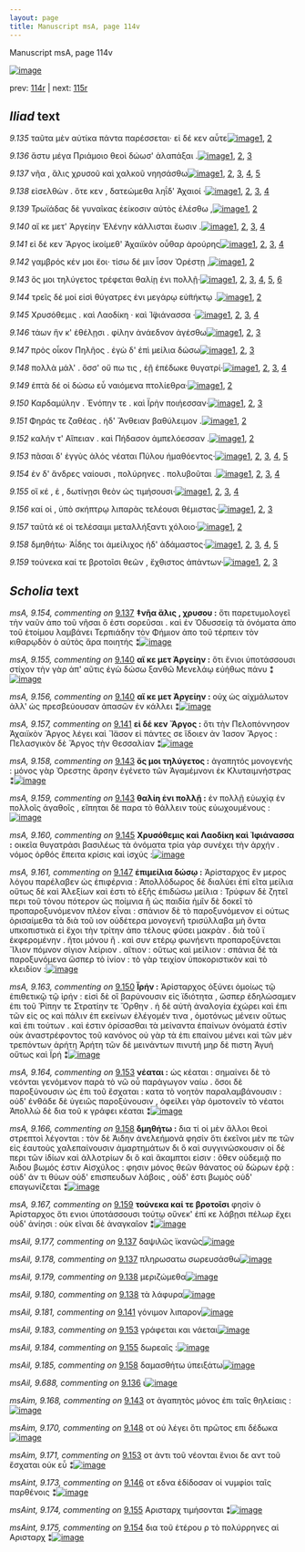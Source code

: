 ```yaml
---
layout: page
title: Manuscript msA, page 114v
---
```


Manuscript msA, page 114v

[![image](http://www.homermultitext.org/iipsrv?OBJ=IIP,1.0&FIF=/project/homer/pyramidal/deepzoom/hmt/vaimg/2017a/VA114VN_0617.tif&WID=100&CVT=JPEG)](http://www.homermultitext.org/ict2/?urn=urn:cite2:hmt:vaimg.2017a:VA114VN_0617)

prev:  [114r](../114r) | next:  [115r](../115r)

## *Iliad* text

*9.135* <a id="9.135"/> ταῦτα μὲν αὐτίκα πάντα παρέσσεται· εἰ δέ κεν αὖτε[![image](http://www.homermultitext.org/iipsrv?OBJ=IIP,1.0&FIF=/project/homer/pyramidal/deepzoom/hmt/vaimg/2017a/VA114VN_0617.tif&RGN=0.4695,0.2374,0.4535,0.0285&WID=1000&CVT=JPEG)](http://www.homermultitext.org/ict2/?urn=urn:cite2:hmt:vaimg.2017a:VA114VN_0617@0.4695,0.2374,0.4535,0.0285)[1](#msA_9.667), [2](#msA_9.1)

*9.136* <a id="9.136"/> ἄστυ μέγα Πριάμοιο θεοὶ δώωσ' ἀλαπάξαι .[![image](http://www.homermultitext.org/iipsrv?OBJ=IIP,1.0&FIF=/project/homer/pyramidal/deepzoom/hmt/vaimg/2017a/VA114VN_0617.tif&RGN=0.4695,0.2622,0.4535,0.0285&WID=1000&CVT=JPEG)](http://www.homermultitext.org/ict2/?urn=urn:cite2:hmt:vaimg.2017a:VA114VN_0617@0.4695,0.2622,0.4535,0.0285)[1](#msAil_9.688), [2](#msA_9.667), [3](#msA_9.1)

*9.137* <a id="9.137"/> νῆα , ἅλις χρυσοῦ καὶ χαλκοῦ νηησάσθω[![image](http://www.homermultitext.org/iipsrv?OBJ=IIP,1.0&FIF=/project/homer/pyramidal/deepzoom/hmt/vaimg/2017a/VA114VN_0617.tif&RGN=0.4715,0.2795,0.4535,0.0285&WID=1000&CVT=JPEG)](http://www.homermultitext.org/ict2/?urn=urn:cite2:hmt:vaimg.2017a:VA114VN_0617@0.4715,0.2795,0.4535,0.0285)[1](#msA_9.667), [2](#msA_9.154), [3](#msAil_9.177), [4](#msAil_9.178), [5](#msA_9.1)

*9.138* <a id="9.138"/> εἰσελθὼν . ὅτε κεν , δατεώμεθα ληΐδ' Ἀχαιοί ·[![image](http://www.homermultitext.org/iipsrv?OBJ=IIP,1.0&FIF=/project/homer/pyramidal/deepzoom/hmt/vaimg/2017a/VA114VN_0617.tif&RGN=0.4695,0.3013,0.4535,0.0285&WID=1000&CVT=JPEG)](http://www.homermultitext.org/ict2/?urn=urn:cite2:hmt:vaimg.2017a:VA114VN_0617@0.4695,0.3013,0.4535,0.0285)[1](#msA_9.667), [2](#msAil_9.180), [3](#msA_9.1), [4](#msAil_9.179)

*9.139* <a id="9.139"/> Τρωϊάδας δὲ γυναῖκας ἐείκοσιν αὐτὸς ἑλέσθω ,[![image](http://www.homermultitext.org/iipsrv?OBJ=IIP,1.0&FIF=/project/homer/pyramidal/deepzoom/hmt/vaimg/2017a/VA114VN_0617.tif&RGN=0.4695,0.3208,0.4535,0.0285&WID=1000&CVT=JPEG)](http://www.homermultitext.org/ict2/?urn=urn:cite2:hmt:vaimg.2017a:VA114VN_0617@0.4695,0.3208,0.4535,0.0285)[1](#msA_9.667), [2](#msA_9.1)

*9.140* <a id="9.140"/> αἴ κε μετ' Ἀργείην Ἑλένην κάλλισται ἔωσιν .[![image](http://www.homermultitext.org/iipsrv?OBJ=IIP,1.0&FIF=/project/homer/pyramidal/deepzoom/hmt/vaimg/2017a/VA114VN_0617.tif&RGN=0.4705,0.3373,0.4535,0.0285&WID=1000&CVT=JPEG)](http://www.homermultitext.org/ict2/?urn=urn:cite2:hmt:vaimg.2017a:VA114VN_0617@0.4705,0.3373,0.4535,0.0285)[1](#msA_9.667), [2](#msA_9.156), [3](#msA_9.155), [4](#msA_9.1)

*9.141* <a id="9.141"/> εἰ δέ κεν Ἄργος ἱκοίμεθ' Ἀχαιϊκὸν οὖθαρ ἀρούρης[![image](http://www.homermultitext.org/iipsrv?OBJ=IIP,1.0&FIF=/project/homer/pyramidal/deepzoom/hmt/vaimg/2017a/VA114VN_0617.tif&RGN=0.4755,0.3584,0.4535,0.0285&WID=1000&CVT=JPEG)](http://www.homermultitext.org/ict2/?urn=urn:cite2:hmt:vaimg.2017a:VA114VN_0617@0.4755,0.3584,0.4535,0.0285)[1](#msA_9.667), [2](#msA_9.157), [3](#msAil_9.181), [4](#msA_9.1)

*9.142* <a id="9.142"/> γαμβρός κέν μοι ἔοι· τίσω δέ μιν ἶσον Ὀρέστῃ ,[![image](http://www.homermultitext.org/iipsrv?OBJ=IIP,1.0&FIF=/project/homer/pyramidal/deepzoom/hmt/vaimg/2017a/VA114VN_0617.tif&RGN=0.4755,0.3787,0.4535,0.0285&WID=1000&CVT=JPEG)](http://www.homermultitext.org/ict2/?urn=urn:cite2:hmt:vaimg.2017a:VA114VN_0617@0.4755,0.3787,0.4535,0.0285)[1](#msA_9.667), [2](#msA_9.1)

*9.143* <a id="9.143"/> ὅς μοι τηλύγετος τρέφεται θαλίῃ ἐνι πολλῇ·[![image](http://www.homermultitext.org/iipsrv?OBJ=IIP,1.0&FIF=/project/homer/pyramidal/deepzoom/hmt/vaimg/2017a/VA114VN_0617.tif&RGN=0.4775,0.3982,0.4535,0.0285&WID=1000&CVT=JPEG)](http://www.homermultitext.org/ict2/?urn=urn:cite2:hmt:vaimg.2017a:VA114VN_0617@0.4775,0.3982,0.4535,0.0285)[1](#msA_9.667), [2](#msA_9.158), [3](#msAil_9.182), [4](#msA_9.159), [5](#msAim_9.168), [6](#msA_9.1)

*9.144* <a id="9.144"/> τρεῖς δέ μοί εἰσὶ θύγατρες ἐνι μεγάρῳ εὐ̈πήκτῳ .[![image](http://www.homermultitext.org/iipsrv?OBJ=IIP,1.0&FIF=/project/homer/pyramidal/deepzoom/hmt/vaimg/2017a/VA114VN_0617.tif&RGN=0.4765,0.4162,0.4535,0.0285&WID=1000&CVT=JPEG)](http://www.homermultitext.org/ict2/?urn=urn:cite2:hmt:vaimg.2017a:VA114VN_0617@0.4765,0.4162,0.4535,0.0285)[1](#msA_9.667), [2](#msA_9.1)

*9.145* <a id="9.145"/> Χρυσόθεμις . καὶ Λαοδίκη · καὶ Ἰ̈φιάνασσα ·[![image](http://www.homermultitext.org/iipsrv?OBJ=IIP,1.0&FIF=/project/homer/pyramidal/deepzoom/hmt/vaimg/2017a/VA114VN_0617.tif&RGN=0.4755,0.435,0.4535,0.0285&WID=1000&CVT=JPEG)](http://www.homermultitext.org/ict2/?urn=urn:cite2:hmt:vaimg.2017a:VA114VN_0617@0.4755,0.435,0.4535,0.0285)[1](#msA_9.160), [2](#msA_9.667), [3](#msAim_9.169), [4](#msA_9.1)

*9.146* <a id="9.146"/> τάων ἥν κ' ἐθέλῃσι . φίλην ἀνάεδνον ἀγέσθω[![image](http://www.homermultitext.org/iipsrv?OBJ=IIP,1.0&FIF=/project/homer/pyramidal/deepzoom/hmt/vaimg/2017a/VA114VN_0617.tif&RGN=0.4775,0.4545,0.4535,0.0285&WID=1000&CVT=JPEG)](http://www.homermultitext.org/ict2/?urn=urn:cite2:hmt:vaimg.2017a:VA114VN_0617@0.4775,0.4545,0.4535,0.0285)[1](#msA_9.667), [2](#msAint_9.173), [3](#msA_9.1)

*9.147* <a id="9.147"/> πρὸς οἶκον Πηλῆος . ἐγὼ δ' ἐπὶ μείλια δώσω[![image](http://www.homermultitext.org/iipsrv?OBJ=IIP,1.0&FIF=/project/homer/pyramidal/deepzoom/hmt/vaimg/2017a/VA114VN_0617.tif&RGN=0.4775,0.4718,0.4535,0.0285&WID=1000&CVT=JPEG)](http://www.homermultitext.org/ict2/?urn=urn:cite2:hmt:vaimg.2017a:VA114VN_0617@0.4775,0.4718,0.4535,0.0285)[1](#msA_9.667), [2](#msA_9.161), [3](#msA_9.1)

*9.148* <a id="9.148"/> πολλὰ μάλ' . ὅσσ' οὔ πω τις , ἑῇ ἐπέδωκε θυγατρί·[![image](http://www.homermultitext.org/iipsrv?OBJ=IIP,1.0&FIF=/project/homer/pyramidal/deepzoom/hmt/vaimg/2017a/VA114VN_0617.tif&RGN=0.4785,0.4921,0.4535,0.0285&WID=1000&CVT=JPEG)](http://www.homermultitext.org/ict2/?urn=urn:cite2:hmt:vaimg.2017a:VA114VN_0617@0.4785,0.4921,0.4535,0.0285)[1](#msA_9.162), [2](#msA_9.667), [3](#msAim_9.170), [4](#msA_9.1)

*9.149* <a id="9.149"/> ἑπτὰ δέ οἱ δώσω εὖ ναιόμενα πτολίεθρα·[![image](http://www.homermultitext.org/iipsrv?OBJ=IIP,1.0&FIF=/project/homer/pyramidal/deepzoom/hmt/vaimg/2017a/VA114VN_0617.tif&RGN=0.4775,0.5094,0.4535,0.0285&WID=1000&CVT=JPEG)](http://www.homermultitext.org/ict2/?urn=urn:cite2:hmt:vaimg.2017a:VA114VN_0617@0.4775,0.5094,0.4535,0.0285)[1](#msA_9.667), [2](#msA_9.1)

*9.150* <a id="9.150"/> Καρδαμύλην . Ἐνόπην τε . καὶ Ϊρὴν ποιήεσσαν·[![image](http://www.homermultitext.org/iipsrv?OBJ=IIP,1.0&FIF=/project/homer/pyramidal/deepzoom/hmt/vaimg/2017a/VA114VN_0617.tif&RGN=0.4805,0.5267,0.4535,0.0285&WID=1000&CVT=JPEG)](http://www.homermultitext.org/ict2/?urn=urn:cite2:hmt:vaimg.2017a:VA114VN_0617@0.4805,0.5267,0.4535,0.0285)[1](#msA_9.163), [2](#msA_9.667), [3](#msA_9.1)

*9.151* <a id="9.151"/> Φηράς τε ζαθέας . ἠδ' Ἄνθειαν βαθύλειμον .[![image](http://www.homermultitext.org/iipsrv?OBJ=IIP,1.0&FIF=/project/homer/pyramidal/deepzoom/hmt/vaimg/2017a/VA114VN_0617.tif&RGN=0.4805,0.5477,0.4535,0.0285&WID=1000&CVT=JPEG)](http://www.homermultitext.org/ict2/?urn=urn:cite2:hmt:vaimg.2017a:VA114VN_0617@0.4805,0.5477,0.4535,0.0285)[1](#msA_9.667), [2](#msA_9.1)

*9.152* <a id="9.152"/> καλήν τ' Αἴπειαν . καὶ Πήδασον ἀμπελόεσσαν .[![image](http://www.homermultitext.org/iipsrv?OBJ=IIP,1.0&FIF=/project/homer/pyramidal/deepzoom/hmt/vaimg/2017a/VA114VN_0617.tif&RGN=0.4795,0.568,0.4535,0.0285&WID=1000&CVT=JPEG)](http://www.homermultitext.org/ict2/?urn=urn:cite2:hmt:vaimg.2017a:VA114VN_0617@0.4795,0.568,0.4535,0.0285)[1](#msA_9.667), [2](#msA_9.1)

*9.153* <a id="9.153"/> πᾶσαι δ' ἐγγὺς ἁλός νέαται Πύλου ἠμαθόεντος·[![image](http://www.homermultitext.org/iipsrv?OBJ=IIP,1.0&FIF=/project/homer/pyramidal/deepzoom/hmt/vaimg/2017a/VA114VN_0617.tif&RGN=0.4785,0.5875,0.4535,0.0285&WID=1000&CVT=JPEG)](http://www.homermultitext.org/ict2/?urn=urn:cite2:hmt:vaimg.2017a:VA114VN_0617@0.4785,0.5875,0.4535,0.0285)[1](#msA_9.667), [2](#msAil_9.183), [3](#msAim_9.171), [4](#msA_9.164), [5](#msA_9.1)

*9.154* <a id="9.154"/> ἐν δ' ἄνδρες ναίουσι , πολύρηνες . πολυβοῦται .[![image](http://www.homermultitext.org/iipsrv?OBJ=IIP,1.0&FIF=/project/homer/pyramidal/deepzoom/hmt/vaimg/2017a/VA114VN_0617.tif&RGN=0.4785,0.6063,0.4535,0.0285&WID=1000&CVT=JPEG)](http://www.homermultitext.org/ict2/?urn=urn:cite2:hmt:vaimg.2017a:VA114VN_0617@0.4785,0.6063,0.4535,0.0285)[1](#msA_9.667), [2](#msAint_9.175), [3](#msAext_9.176), [4](#msA_9.1)

*9.155* <a id="9.155"/> οἵ κέ , ἑ , δωτίνῃσι θεὸν ὡς τιμήσουσι·[![image](http://www.homermultitext.org/iipsrv?OBJ=IIP,1.0&FIF=/project/homer/pyramidal/deepzoom/hmt/vaimg/2017a/VA114VN_0617.tif&RGN=0.4785,0.6243,0.4535,0.0285&WID=1000&CVT=JPEG)](http://www.homermultitext.org/ict2/?urn=urn:cite2:hmt:vaimg.2017a:VA114VN_0617@0.4785,0.6243,0.4535,0.0285)[1](#msA_9.667), [2](#msAil_9.184), [3](#msAint_9.174), [4](#msA_9.1)

*9.156* <a id="9.156"/> καί οἱ , ὑπὸ σκήπτρῳ λιπαρὰς τελέουσι θέμιστας·[![image](http://www.homermultitext.org/iipsrv?OBJ=IIP,1.0&FIF=/project/homer/pyramidal/deepzoom/hmt/vaimg/2017a/VA114VN_0617.tif&RGN=0.4735,0.6454,0.4535,0.0285&WID=1000&CVT=JPEG)](http://www.homermultitext.org/ict2/?urn=urn:cite2:hmt:vaimg.2017a:VA114VN_0617@0.4735,0.6454,0.4535,0.0285)[1](#msA_9.667), [2](#msA_9.165), [3](#msA_9.1)

*9.157* <a id="9.157"/> ταῦτά κέ οἱ τελέσαιμι μεταλλήξαντι χόλοιο·[![image](http://www.homermultitext.org/iipsrv?OBJ=IIP,1.0&FIF=/project/homer/pyramidal/deepzoom/hmt/vaimg/2017a/VA114VN_0617.tif&RGN=0.4735,0.6604,0.4535,0.0285&WID=1000&CVT=JPEG)](http://www.homermultitext.org/ict2/?urn=urn:cite2:hmt:vaimg.2017a:VA114VN_0617@0.4735,0.6604,0.4535,0.0285)[1](#msA_9.667), [2](#msA_9.1)

*9.158* <a id="9.158"/> δμηθήτω· Ἀΐδης τοι ἀμείλιχος ἠδ' ἀδάμαστος·[![image](http://www.homermultitext.org/iipsrv?OBJ=IIP,1.0&FIF=/project/homer/pyramidal/deepzoom/hmt/vaimg/2017a/VA114VN_0617.tif&RGN=0.4725,0.6777,0.4535,0.0285&WID=1000&CVT=JPEG)](http://www.homermultitext.org/ict2/?urn=urn:cite2:hmt:vaimg.2017a:VA114VN_0617@0.4725,0.6777,0.4535,0.0285)[1](#msA_9.667), [2](#msAim_9.172), [3](#msAil_9.185), [4](#msA_9.166), [5](#msA_9.1)

*9.159* <a id="9.159"/> τούνεκα καί τε βροτοῖσι θεῶν , ἔχθιστος ἁπάντων·[![image](http://www.homermultitext.org/iipsrv?OBJ=IIP,1.0&FIF=/project/homer/pyramidal/deepzoom/hmt/vaimg/2017a/VA114VN_0617.tif&RGN=0.4745,0.6995,0.4535,0.0285&WID=1000&CVT=JPEG)](http://www.homermultitext.org/ict2/?urn=urn:cite2:hmt:vaimg.2017a:VA114VN_0617@0.4745,0.6995,0.4535,0.0285)[1](#msA_9.667), [2](#msA_9.167), [3](#msA_9.1)

## *Scholia* text

*msA, 9.154, commenting on* [9.137](#9.137)  <a id="msA_9.154"/> **‡νῆα ἅλις , χρυσου :** ὅτι παρετυμολογεῖ τὴν ναῦν ἀπο τοῦ νῆσαι ὅ ἐστι σορεῦσαι . καὶ ἐν Ὀδυσσείᾳ τὰ ὀνόματα ἀπο τοῦ ἑτοίμου λαμβάνει Τερπιάδην τὸν Φήμιον ἀπο τοῦ τέρπειν τὸν κιθαρῳδὸν ὁ αὐτὸς ἄρα ποιητής ⁑[![image](http://www.homermultitext.org/iipsrv?OBJ=IIP,1.0&FIF=/project/homer/pyramidal/deepzoom/hmt/vaimg/2017a/VA114VN_0617.tif&RGN=0.1886,0.134,0.7106,0.0351&WID=1000&CVT=JPEG)](http://www.homermultitext.org/ict2/?urn=urn:cite2:hmt:vaimg.2017a:VA114VN_0617@0.1886,0.134,0.7106,0.0351)

*msA, 9.155, commenting on* [9.140](#9.140)  <a id="msA_9.155"/> **αἵ κε μετ Ἀργείην :** ὅτι ἔνιοι ὑποτάσσουσι στίχον τὴν γὰρ ἀπ' αῦτις ἐγὼ δώσω ξανθῶ Μενελάῳ εὐήθως πάνυ ⁑[![image](http://www.homermultitext.org/iipsrv?OBJ=IIP,1.0&FIF=/project/homer/pyramidal/deepzoom/hmt/vaimg/2017a/VA114VN_0617.tif&RGN=0.1924,0.1473,0.7063,0.03&WID=1000&CVT=JPEG)](http://www.homermultitext.org/ict2/?urn=urn:cite2:hmt:vaimg.2017a:VA114VN_0617@0.1924,0.1473,0.7063,0.03)

*msA, 9.156, commenting on* [9.140](#9.140)  <a id="msA_9.156"/> **αἵ κε μετ Ἀργείην :** οὐχ ὡς αἰχμάλωτον ἀλλ' ὡς πρεσβεύουσαν ἁπασῶν ἐν κάλλει ⁑[![image](http://www.homermultitext.org/iipsrv?OBJ=IIP,1.0&FIF=/project/homer/pyramidal/deepzoom/hmt/vaimg/2017a/VA114VN_0617.tif&RGN=0.3774,0.1578,0.4384,0.018&WID=1000&CVT=JPEG)](http://www.homermultitext.org/ict2/?urn=urn:cite2:hmt:vaimg.2017a:VA114VN_0617@0.3774,0.1578,0.4384,0.018)

*msA, 9.157, commenting on* [9.141](#9.141)  <a id="msA_9.157"/> **εἰ δέ κεν Ἄργος :** ὅτι τὴν Πελοπόννησον Ἀχαιϊκὸν Ἄργος λέγει καὶ Ἴ̈ασον εἰ πάντες σε ἴδοιεν ἀν Ίασον Ἄργος : Πελασγικὸν δὲ Ἄργος τὴν Θεσσαλίαν ⁑[![image](http://www.homermultitext.org/iipsrv?OBJ=IIP,1.0&FIF=/project/homer/pyramidal/deepzoom/hmt/vaimg/2017a/VA114VN_0617.tif&RGN=0.2004,0.1654,0.7091,0.0247&WID=1000&CVT=JPEG)](http://www.homermultitext.org/ict2/?urn=urn:cite2:hmt:vaimg.2017a:VA114VN_0617@0.2004,0.1654,0.7091,0.0247)

*msA, 9.158, commenting on* [9.143](#9.143)  <a id="msA_9.158"/> **ὅς μοι τηλύγετος :** ἀγαπητός μονογενής : μόνος γὰρ Ὀρεστης ἄρσην ἐγένετο τῶν Ἀγαμέμνονι ἐκ Κλυταιμνήστρας ⁑[![image](http://www.homermultitext.org/iipsrv?OBJ=IIP,1.0&FIF=/project/homer/pyramidal/deepzoom/hmt/vaimg/2017a/VA114VN_0617.tif&RGN=0.1974,0.1793,0.7076,0.0265&WID=1000&CVT=JPEG)](http://www.homermultitext.org/ict2/?urn=urn:cite2:hmt:vaimg.2017a:VA114VN_0617@0.1974,0.1793,0.7076,0.0265)

*msA, 9.159, commenting on* [9.143](#9.143)  <a id="msA_9.159"/> **θαλίη ἐνι πολλῇ :** ἐν πολλῇ εὐωχίᾳ ἐν πολλοῖς ἀγαθοῖς , εἴπηται δὲ παρα τὸ θάλλειν τοὺς εὐωχουμένους :[![image](http://www.homermultitext.org/iipsrv?OBJ=IIP,1.0&FIF=/project/homer/pyramidal/deepzoom/hmt/vaimg/2017a/VA114VN_0617.tif&RGN=0.2031,0.1858,0.7041,0.0313&WID=1000&CVT=JPEG)](http://www.homermultitext.org/ict2/?urn=urn:cite2:hmt:vaimg.2017a:VA114VN_0617@0.2031,0.1858,0.7041,0.0313)

*msA, 9.160, commenting on* [9.145](#9.145)  <a id="msA_9.160"/> **Χρυσόθεμις καὶ Λαοδίκη καὶ Ἰφιάνασσα :** οικεῖα θυγατράσι βασιλέως τὰ ὀνόματα τρία γὰρ συνέχει τὴν ἀρχήν . νόμος ὀρθός ἔπειτα κρίσις καὶ ἰσχύς :[![image](http://www.homermultitext.org/iipsrv?OBJ=IIP,1.0&FIF=/project/homer/pyramidal/deepzoom/hmt/vaimg/2017a/VA114VN_0617.tif&RGN=0.2003,0.1966,0.7041,0.0373&WID=1000&CVT=JPEG)](http://www.homermultitext.org/ict2/?urn=urn:cite2:hmt:vaimg.2017a:VA114VN_0617@0.2003,0.1966,0.7041,0.0373)

*msA, 9.161, commenting on* [9.147](#9.147)  <a id="msA_9.161"/> **ἐπιμείλια δώσῳ :** Ἀρίσταρχος ἓν μερος λόγου παρέλαβεν ὡς ἐπιφέρνια : Ἀπολλόδωρος δὲ διαλύει ἐπί εῖτα μείλια οὕτως δὲ καὶ Ἀλεξίων καὶ ἐστι τὸ ἑξῆς ἐπιδώσω μείλια : Τρύφων δὲ ζητεῖ περι τοῦ τόνου πότερον ὡς ποίμνια ἢ ὡς παιδία ἡμῖν δὲ δοκεῖ τὸ προπαροξυνόμενον πλέον εἶναι : σπάνιον δὲ τὸ παροξυνόμενον εἰ ούτως ὁρισαίμεθα τὰ διὰ τοῦ ιον οὐδέτερα μονογενῆ τρισύλλαβα μὴ ὄντα υπκοπιστικὰ εἰ ἔχοι τὴν τρίτην ἀπο τέλους φύσει μακρὰν . διὰ τοῦ ϊ ἐκφερομένην . ἤτοι μόνου ἢ . καὶ συν ετέρῳ φωνήεντι προπαροξύνεται Ἴλιον πόμνον σίγιον λείριον . αἴτιον : οὕτως καὶ μείλιον : σπάνια δὲ τὰ παροξυνόμενα ὥσπερ τὸ ἰνίον : τὸ γὰρ τειχίον ὑποκοριστικὸν καὶ τὸ κλειδίον :[![image](http://www.homermultitext.org/iipsrv?OBJ=IIP,1.0&FIF=/project/homer/pyramidal/deepzoom/hmt/vaimg/2017a/VA114VN_0617.tif&RGN=0.1852,0.2126,0.7177,0.1713&WID=1000&CVT=JPEG)](http://www.homermultitext.org/ict2/?urn=urn:cite2:hmt:vaimg.2017a:VA114VN_0617@0.1852,0.2126,0.7177,0.1713)

*msA, 9.163, commenting on* [9.150](#9.150)  <a id="msA_9.163"/> **Ϊρήν :** Ἀρίσταρχος ὀξύνει ὁμοίως τῷ ἐπιθετικῷ τῷ ἱρήν : εἰσὶ δὲ οἳ βαρύνουσιν εἰς ϊδιότητα , ὥσπερ ἐδηλώσαμεν ἐπι τοῦ Ῥίπην τε Στρατίην τε Ὄρθην . ἡ δὲ αὐτὴ ἀναλογία ἐχώρει καὶ ἐπι τῶν εἰς ος καὶ πάλιν ἐπ εκείνων ἐλέγομέν τινα , ὁμοτόνως μένειν οὕτως καὶ ἐπι τούτων . καὶ ἐστιν ὁρίσασθαι τὰ μείναντα ἐπαίνων ὀνόματά ἐστὶν οὐκ ἀναστρέφοντος τοῦ κανόνος οὐ γὰρ τὰ ἐπι επαίνου μένει καὶ τῶν μὲν τρεπόντων ἀρήτη Ἀρήτη τῶν δὲ μεινάντων πινυτή μηρ δὲ πιστη Ἀγυή οὕτως καὶ Ϊρή ⁑[![image](http://www.homermultitext.org/iipsrv?OBJ=IIP,1.0&FIF=/project/homer/pyramidal/deepzoom/hmt/vaimg/2017a/VA114VN_0617.tif&RGN=0.2088,0.427,0.218,0.1318&WID=1000&CVT=JPEG)](http://www.homermultitext.org/ict2/?urn=urn:cite2:hmt:vaimg.2017a:VA114VN_0617@0.2088,0.427,0.218,0.1318)

*msA, 9.164, commenting on* [9.153](#9.153)  <a id="msA_9.164"/> **νέαται :** ὡς κέαται : σημαίνει δὲ τὸ νεόνται γενόμενον παρὰ τὸ νῶ οὗ παράγωγον ναίω . ὅσοι δὲ παροξύνουσιν ὡς ἐπι τοῦ ἔσχαται : κατα τὸ νοητὸν παραλαμβάνουσιν : οὐδ' ἐνθάδε δὲ ὑγειῶς παροξύνουσιν , ὀφείλει γὰρ ὁμοτονεῖν τὸ νέατοι Ἀπολλώ δὲ δια τοῦ κ γράφει κέαται ⁑[![image](http://www.homermultitext.org/iipsrv?OBJ=IIP,1.0&FIF=/project/homer/pyramidal/deepzoom/hmt/vaimg/2017a/VA114VN_0617.tif&RGN=0.2081,0.5448,0.2233,0.072&WID=1000&CVT=JPEG)](http://www.homermultitext.org/ict2/?urn=urn:cite2:hmt:vaimg.2017a:VA114VN_0617@0.2081,0.5448,0.2233,0.072)

*msA, 9.166, commenting on* [9.158](#9.158)  <a id="msA_9.166"/> **δμηθήτω :** δια τί οἱ μὲν ἄλλοι θεοὶ στρεπτοὶ λέγονται : τὸν δὲ Άιδην ἀνελεήμονά φησίν ὅτι ἐκεῖνοι μὲν πε τῶν εἰς ἑαυτοὺς χαλεπαίνουσιν ἁμαρτημάτων δι ὅ καὶ συγγινώσκουσιν οἱ δὲ περι τῶν ἰδίων καὶ ἀλλοτρίων δι ὅ καὶ ἄκαμπτοι εἰσιν : ὅθεν οὐδεμιᾷ πο Άιδου βωμός ἐστιν Αἰσχύλος : φησιν μόνος θεῶν θάνατος οὐ δώρων ἐρᾷ : οὐδ' άν τι θύων οὐδ' επισπευδων λάβοις , οὐδ' ἐστι βωμὸς οὐδ' επαγωνίζεται ⁑[![image](http://www.homermultitext.org/iipsrv?OBJ=IIP,1.0&FIF=/project/homer/pyramidal/deepzoom/hmt/vaimg/2017a/VA114VN_0617.tif&RGN=0.2187,0.6835,0.6835,0.0971&WID=1000&CVT=JPEG)](http://www.homermultitext.org/ict2/?urn=urn:cite2:hmt:vaimg.2017a:VA114VN_0617@0.2187,0.6835,0.6835,0.0971)

*msA, 9.167, commenting on* [9.159](#9.159)  <a id="msA_9.167"/> **τούνεκα καί τε βροτοῖσι** φησὶν ὁ Ἀρίσταρχος ὅτι ενιοι ὑποτάσσουσι τούτῳ οὔνεκ' ἐπί κε λάβῃσι πέλωρ ἔχει οὐδ' ἀνίησι : οὐκ εῖναι δὲ ἀναγκαῖον ⁑[![image](http://www.homermultitext.org/iipsrv?OBJ=IIP,1.0&FIF=/project/homer/pyramidal/deepzoom/hmt/vaimg/2017a/VA114VN_0617.tif&RGN=0.222,0.7565,0.6892,0.0376&WID=1000&CVT=JPEG)](http://www.homermultitext.org/ict2/?urn=urn:cite2:hmt:vaimg.2017a:VA114VN_0617@0.222,0.7565,0.6892,0.0376)

*msAil, 9.177, commenting on* [9.137](#9.137)  <a id="msAil_9.177"/> δαψιλῶς ϊκανῶς[![image](http://www.homermultitext.org/iipsrv?OBJ=IIP,1.0&FIF=/project/homer/pyramidal/deepzoom/hmt/vaimg/2017a/VA114VN_0617.tif&RGN=0.5475,0.2795,0.0831,0.012&WID=1000&CVT=JPEG)](http://www.homermultitext.org/ict2/?urn=urn:cite2:hmt:vaimg.2017a:VA114VN_0617@0.5475,0.2795,0.0831,0.012)

*msAil, 9.178, commenting on* [9.137](#9.137)  <a id="msAil_9.178"/> πληρωσατω σωρευσάσθω[![image](http://www.homermultitext.org/iipsrv?OBJ=IIP,1.0&FIF=/project/homer/pyramidal/deepzoom/hmt/vaimg/2017a/VA114VN_0617.tif&RGN=0.7508,0.2772,0.1031,0.012&WID=1000&CVT=JPEG)](http://www.homermultitext.org/ict2/?urn=urn:cite2:hmt:vaimg.2017a:VA114VN_0617@0.7508,0.2772,0.1031,0.012)

*msAil, 9.179, commenting on* [9.138](#9.138)  <a id="msAil_9.179"/> μεριζώμεθα[![image](http://www.homermultitext.org/iipsrv?OBJ=IIP,1.0&FIF=/project/homer/pyramidal/deepzoom/hmt/vaimg/2017a/VA114VN_0617.tif&RGN=0.6947,0.2983,0.0651,0.012&WID=1000&CVT=JPEG)](http://www.homermultitext.org/ict2/?urn=urn:cite2:hmt:vaimg.2017a:VA114VN_0617@0.6947,0.2983,0.0651,0.012)

*msAil, 9.180, commenting on* [9.138](#9.138)  <a id="msAil_9.180"/> τὰ λάφυρα[![image](http://www.homermultitext.org/iipsrv?OBJ=IIP,1.0&FIF=/project/homer/pyramidal/deepzoom/hmt/vaimg/2017a/VA114VN_0617.tif&RGN=0.7928,0.296,0.0651,0.012&WID=1000&CVT=JPEG)](http://www.homermultitext.org/ict2/?urn=urn:cite2:hmt:vaimg.2017a:VA114VN_0617@0.7928,0.296,0.0651,0.012)

*msAil, 9.181, commenting on* [9.141](#9.141)  <a id="msAil_9.181"/> γόνιμον λιπαρον[![image](http://www.homermultitext.org/iipsrv?OBJ=IIP,1.0&FIF=/project/homer/pyramidal/deepzoom/hmt/vaimg/2017a/VA114VN_0617.tif&RGN=0.8208,0.3524,0.0651,0.0098&WID=1000&CVT=JPEG)](http://www.homermultitext.org/ict2/?urn=urn:cite2:hmt:vaimg.2017a:VA114VN_0617@0.8208,0.3524,0.0651,0.0098)

*msAil, 9.183, commenting on* [9.153](#9.153)  <a id="msAil_9.183"/> γράφεται και νάεται[![image](http://www.homermultitext.org/iipsrv?OBJ=IIP,1.0&FIF=/project/homer/pyramidal/deepzoom/hmt/vaimg/2017a/VA114VN_0617.tif&RGN=0.6877,0.5823,0.0681,0.012&WID=1000&CVT=JPEG)](http://www.homermultitext.org/ict2/?urn=urn:cite2:hmt:vaimg.2017a:VA114VN_0617@0.6877,0.5823,0.0681,0.012)

*msAil, 9.184, commenting on* [9.155](#9.155)  <a id="msAil_9.184"/> δωρεαῖς :[![image](http://www.homermultitext.org/iipsrv?OBJ=IIP,1.0&FIF=/project/homer/pyramidal/deepzoom/hmt/vaimg/2017a/VA114VN_0617.tif&RGN=0.6156,0.6221,0.049,0.012&WID=1000&CVT=JPEG)](http://www.homermultitext.org/ict2/?urn=urn:cite2:hmt:vaimg.2017a:VA114VN_0617@0.6156,0.6221,0.049,0.012)

*msAil, 9.185, commenting on* [9.158](#9.158)  <a id="msAil_9.185"/> δαμασθήτω ὑπειξάτω[![image](http://www.homermultitext.org/iipsrv?OBJ=IIP,1.0&FIF=/project/homer/pyramidal/deepzoom/hmt/vaimg/2017a/VA114VN_0617.tif&RGN=0.5295,0.6799,0.1081,0.012&WID=1000&CVT=JPEG)](http://www.homermultitext.org/ict2/?urn=urn:cite2:hmt:vaimg.2017a:VA114VN_0617@0.5295,0.6799,0.1081,0.012)

*msAil, 9.688, commenting on* [9.136](#9.136)  <a id="msAil_9.688"/> ι[![image](http://www.homermultitext.org/iipsrv?OBJ=IIP,1.0&FIF=/project/homer/pyramidal/deepzoom/hmt/vaimg/2017a/VA114VN_0617.tif&RGN=0.7397,0.2615,0.019,0.0113&WID=1000&CVT=JPEG)](http://www.homermultitext.org/ict2/?urn=urn:cite2:hmt:vaimg.2017a:VA114VN_0617@0.7397,0.2615,0.019,0.0113)

*msAim, 9.168, commenting on* [9.143](#9.143)  <a id="msAim_9.168"/> οτ ἀγαπητὸς μόνος ἐπι ταῖς θηλείαις :[![image](http://www.homermultitext.org/iipsrv?OBJ=IIP,1.0&FIF=/project/homer/pyramidal/deepzoom/hmt/vaimg/2017a/VA114VN_0617.tif&RGN=0.4234,0.4042,0.0581,0.0316&WID=1000&CVT=JPEG)](http://www.homermultitext.org/ict2/?urn=urn:cite2:hmt:vaimg.2017a:VA114VN_0617@0.4234,0.4042,0.0581,0.0316)

*msAim, 9.170, commenting on* [9.148](#9.148)  <a id="msAim_9.170"/> οτ οὐ λέγει ὅτι πρῶτος επι δέδωκα[![image](http://www.homermultitext.org/iipsrv?OBJ=IIP,1.0&FIF=/project/homer/pyramidal/deepzoom/hmt/vaimg/2017a/VA114VN_0617.tif&RGN=0.4234,0.4899,0.0691,0.0413&WID=1000&CVT=JPEG)](http://www.homermultitext.org/ict2/?urn=urn:cite2:hmt:vaimg.2017a:VA114VN_0617@0.4234,0.4899,0.0691,0.0413)

*msAim, 9.171, commenting on* [9.153](#9.153)  <a id="msAim_9.171"/> οτ ἀντι τοῦ νέονται ἕνιοι δε αντ τοῦ ἔσχαται οὐκ εὖ ⁑[![image](http://www.homermultitext.org/iipsrv?OBJ=IIP,1.0&FIF=/project/homer/pyramidal/deepzoom/hmt/vaimg/2017a/VA114VN_0617.tif&RGN=0.4264,0.5898,0.0691,0.0511&WID=1000&CVT=JPEG)](http://www.homermultitext.org/ict2/?urn=urn:cite2:hmt:vaimg.2017a:VA114VN_0617@0.4264,0.5898,0.0691,0.0511)

*msAint, 9.173, commenting on* [9.146](#9.146)  <a id="msAint_9.173"/> οτ εδνα ἐδίδοσαν οἱ νυμφίοι ταῖς παρθένοις ⁑[![image](http://www.homermultitext.org/iipsrv?OBJ=IIP,1.0&FIF=/project/homer/pyramidal/deepzoom/hmt/vaimg/2017a/VA114VN_0617.tif&RGN=0.8549,0.4523,0.0511,0.0398&WID=1000&CVT=JPEG)](http://www.homermultitext.org/ict2/?urn=urn:cite2:hmt:vaimg.2017a:VA114VN_0617@0.8549,0.4523,0.0511,0.0398)

*msAint, 9.174, commenting on* [9.155](#9.155)  <a id="msAint_9.174"/> Αρισταρχ τιμήσονται ⁑[![image](http://www.homermultitext.org/iipsrv?OBJ=IIP,1.0&FIF=/project/homer/pyramidal/deepzoom/hmt/vaimg/2017a/VA114VN_0617.tif&RGN=0.8448,0.6191,0.041,0.0293&WID=1000&CVT=JPEG)](http://www.homermultitext.org/ict2/?urn=urn:cite2:hmt:vaimg.2017a:VA114VN_0617@0.8448,0.6191,0.041,0.0293)

*msAint, 9.175, commenting on* [9.154](#9.154)  <a id="msAint_9.175"/> δια τοῦ ἑτέρου ρ τὸ πολύρρηνες αἱ Αρισταρχ ⁑[![image](http://www.homermultitext.org/iipsrv?OBJ=IIP,1.0&FIF=/project/homer/pyramidal/deepzoom/hmt/vaimg/2017a/VA114VN_0617.tif&RGN=0.8769,0.6026,0.044,0.0361&WID=1000&CVT=JPEG)](http://www.homermultitext.org/ict2/?urn=urn:cite2:hmt:vaimg.2017a:VA114VN_0617@0.8769,0.6026,0.044,0.0361)